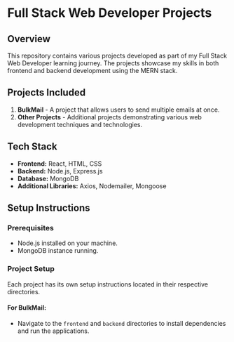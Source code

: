 
# Full Stack Web Developer Projects

## Overview
This repository contains various projects developed as part of my Full Stack Web Developer learning journey. The projects showcase my skills in both frontend and backend development using the MERN stack.

## Projects Included
1. **BulkMail** - A project that allows users to send multiple emails at once.
2. **Other Projects** - Additional projects demonstrating various web development techniques and technologies.

## Tech Stack
- **Frontend:** React, HTML, CSS
- **Backend:** Node.js, Express.js
- **Database:** MongoDB
- **Additional Libraries:** Axios, Nodemailer, Mongoose

## Setup Instructions

### Prerequisites
- Node.js installed on your machine.
- MongoDB instance running.

### Project Setup
Each project has its own setup instructions located in their respective directories.

#### For BulkMail:
- Navigate to the `frontend` and `backend` directories to install dependencies and run the applications.

